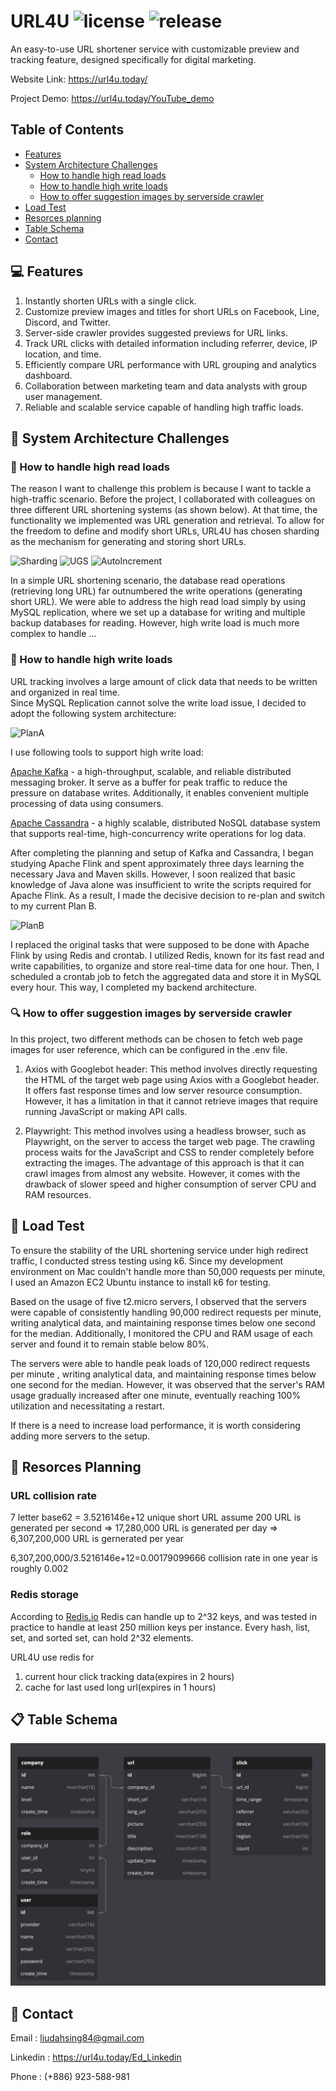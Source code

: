 # URL4U ![license](https://badgen.net/badge/license/MIT/blue)  ![release](https://badgen.net/github/release/flyingdog1310/url4u/)  

An easy-to-use URL shortener service with customizable preview and tracking feature, designed specifically for digital marketing. 

Website Link: <a href="https://url4u.today/" target="_blank">https://url4u.today/</a>

Project Demo: <a href="https://url4u.today/YouTube_demo" target="_blank">https://url4u.today/YouTube_demo</a>

## Table of Contents   
* [Features](#-features)
* [System Architecture Challenges](#-system-architecture-challenges)
  * [How to handle high read loads](#-how-to-handle-high-read-loads)
  * [How to handle high write loads](#-how-to-handle-high-write-loads)
  * [How to offer suggestion images by serverside crawler](#-how-to-offer-suggestion-images-by-serverside-crawler)
* [Load Test](#-load-test)
* [Resorces planning](#-resorces-planning)
* [Table Schema](#-table-schema)
* [Contact](#-contact)

## 💻 Features

1. Instantly shorten URLs with a single click.
2. Customize preview images and titles for short URLs on Facebook, Line, Discord, and Twitter.
3. Server-side crawler provides suggested previews for URL links.
4. Track URL clicks with detailed information including referrer, device, IP location, and time.
5. Efficiently compare URL performance with URL grouping and analytics dashboard.
6. Collaboration between marketing team and data analysts with group user management.
7. Reliable and scalable service capable of handling high traffic loads.  


## 💪 System Architecture Challenges

### 📖 How to handle high read loads

The reason I want to challenge this problem is because I want to tackle a high-traffic scenario.
Before the project, I collaborated with colleagues on three different URL shortening systems (as shown below). At that time, the functionality we implemented was URL generation and retrieval.
To allow for the freedom to define and modify short URLs, URL4U has chosen sharding as the mechanism for generating and storing short URLs.  

![Sharding](https://github.com/flyingdog1310/url4u/assets/116939147/e19ced2d-c67e-4cf0-b9ca-6e97b29f3f77)
![UGS](https://github.com/flyingdog1310/url4u/assets/116939147/6ad2b104-9f16-4d1f-95fa-aafa03e07b5b)
![AutoIncrement](https://github.com/flyingdog1310/url4u/assets/116939147/77547b68-fcce-4ba7-b09f-57b9bd659bf7)

In a simple URL shortening scenario, the database read operations (retrieving long URL) far outnumbered the write operations (generating short URL). We were able to address the high read load simply by using MySQL replication, where we set up a database for writing and multiple backup databases for reading.
However, high write load is much more complex to handle ...

### 📝 How to handle high write loads

URL tracking involves a large amount of click data that needs to be written and organized in real time.  
Since MySQL Replication cannot solve the write load issue, I decided to adopt the following system architecture: 

![PlanA](https://github.com/flyingdog1310/url4u/assets/116939147/c7fac91d-e2bd-4ceb-97a0-24ebd93d2d16)

I use following tools to support high write load:  

[Apache Kafka](https://kafka.apache.org/) - a high-throughput, scalable, and reliable distributed messaging broker. It serve as a buffer for peak traffic to reduce the pressure on database writes. Additionally, it enables convenient multiple processing of data using consumers.

[Apache Cassandra](https://cassandra.apache.org/_/index.html) - a highly scalable, distributed NoSQL database system that supports real-time, high-concurrency write operations for log data.

After completing the planning and setup of Kafka and Cassandra, I began studying Apache Flink and spent approximately three days learning the necessary Java and Maven skills. However, I soon realized that basic knowledge of Java alone was insufficient to write the scripts required for Apache Flink. As a result, I made the decisive decision to re-plan and switch to my current Plan B.

![PlanB](https://github.com/flyingdog1310/url4u/assets/116939147/84d52546-4dd2-4aa2-ba71-3eefce6376d5)

I replaced the original tasks that were supposed to be done with Apache Flink by using Redis and crontab. I utilized Redis, known for its fast read and write capabilities, to organize and store real-time data for one hour. Then, I scheduled a crontab job to fetch the aggregated data and store it in MySQL every hour. This way, I completed my backend architecture.  

### 🔍 How to offer suggestion images by serverside crawler

In this project, two different methods can be chosen to fetch web page images for user reference, which can be configured in the .env file.

1. Axios with Googlebot header: This method involves directly requesting the HTML of the target web page using Axios with a Googlebot header. It offers fast response times and low server resource consumption. However, it has a limitation in that it cannot retrieve images that require running JavaScript or making API calls.

2. Playwright: This method involves using a headless browser, such as Playwright, on the server to access the target web page. The crawling process waits for the JavaScript and CSS to render completely before extracting the images. The advantage of this approach is that it can crawl images from almost any website. However, it comes with the drawback of slower speed and higher consumption of server CPU and RAM resources.  

## 🚀 Load Test


To ensure the stability of the URL shortening service under high redirect traffic, I conducted stress testing using k6. Since my development environment on Mac couldn't handle more than 50,000 requests per minute, I used an Amazon EC2 Ubuntu instance to install k6 for testing.

Based on the usage of five t2.micro servers, I observed that the servers were capable of consistently handling 90,000 redirect requests per minute, writing analytical data, and maintaining response times below one second for the median. Additionally, I monitored the CPU and RAM usage of each server and found it to remain stable below 80%.

The servers were able to handle peak loads of 120,000 redirect requests per minute , writing analytical data, and maintaining response times below one second for the median. However, it was observed that the server's RAM usage gradually increased after one minute, eventually reaching 100% utilization and necessitating a restart.

If there is a need to increase load performance, it is worth considering adding more servers to the setup.

## 🔑 Resorces Planning

### URL collision rate  

7 letter base62 = 3.5216146e+12 unique short URL
assume 200 URL is generated per second
=> 17,280,000 URL is generated per day
=> 6,307,200,000 URL is gernerated per year

6,307,200,000/3.5216146e+12=0.00179099666
collision rate in one year is roughly 0.002

### Redis storage  

According to [Redis.io](https://redis.io/docs/getting-started/faq/)
Redis can handle up to 2^32 keys, and was tested in practice to handle at least 250 million keys per instance.
Every hash, list, set, and sorted set, can hold 2^32 elements.

URL4U use redis for
1. current hour click tracking data(expires in 2 hours)
2. cache for last used long url(expires in 1 hours)


## 📋 Table Schema

![TableSchema](/tableSchema.jpg)

## 📱 Contact

Email : liudahsing84@gmail.com  

Linkedin : https://url4u.today/Ed_Linkedin  

Phone : (+886) 923-588-981  
